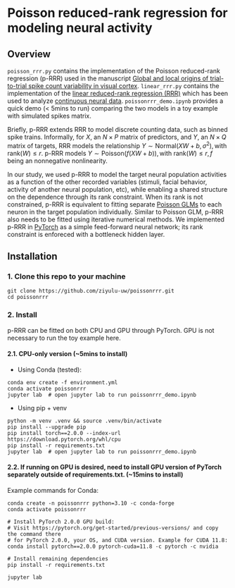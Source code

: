 # Poisson reduced-rank regression for modeling neural activity
## Overview
`poisson_rrr.py` contains the implementation of the Poisson reduced-rank regression (p-RRR) used in the manuscript [Global and local origins of trial-to-trial spike count variability in visual cortex](https://www.biorxiv.org/content/10.1101/2025.08.08.669442v1). `linear_rrr.py` contains the implementation of the [linear reduced-rank regression (RRR)](https://andrewcharlesjones.github.io/journal/reduced-rank-regression.html) which has been used to analyze [continuous neural data](https://www.science.org/doi/10.1126/science.aav7893). `poissonrrr_demo.ipynb` provides a quick demo (< 5mins to run) comparing the two models in a toy example with simulated spikes matrix. 

Briefly, p-RRR extends RRR to model discrete counting data, such as binned spike trains. Informally, for $X$, an $N \times P$ matrix of predictors, and $Y$, an $N \times Q$ matrix of targets, RRR models the relationship $Y \sim \text{Normal}(XW+b, \sigma^2), \text{with } \text{rank}(W)\leq r$. p-RRR models $Y \sim \text{Poisson}(f(XW+b)), \text{with } \text{rank}(W)\leq r, f \text{ being an nonnegative nonlinearity}$.


In our study, we used p-RRR to model the target neural population activities as a function of the other recorded variables (stimuli, facial behavior, activity of another neural population, etc), while enabling a shared structure on the dependence through its rank constraint. When its rank is not constrained, p-RRR is equivalent to fitting separate [Poisson GLMs](https://www.sciencedirect.com/science/article/pii/S0079612306650310) to each neuron in the target population individually. Similar to Poisson GLM, p-RRR also needs to be fitted using iterative numerical methods. We implemented p-RRR in [PyTorch](https://pytorch.org/) as a simple feed-forward neural network; its rank constraint is enforeced with a bottleneck hidden layer. 

## Installation
### 1. Clone this repo to your machine
```
git clone https://github.com/ziyulu-uw/poissonrrr.git
cd poissonrrr
```
### 2. Install
p-RRR can be fitted on both CPU and GPU through PyTorch. GPU is not necessary to run the toy example here.

#### 2.1. CPU-only version (~5mins to install)
- Using Conda (tested):
```
conda env create -f environment.yml
conda activate poissonrrr
jupyter lab  # open jupyter lab to run poissonrrr_demo.ipynb
```
- Using pip + venv
```
python -m venv .venv && source .venv/bin/activate
pip install --upgrade pip
pip install torch==2.0.0 --index-url https://download.pytorch.org/whl/cpu
pip install -r requirements.txt
jupyter lab  # open jupyter lab to run poissonrrr_demo.ipynb
```
#### 2.2. If running on GPU is desired, need to install GPU version of PyTorch separately outside of requirements.txt. (~15mins to install)

Example commands for Conda:
```
conda create -n poissonrrr python=3.10 -c conda-forge
conda activate poissonrrr

# Install PyTorch 2.0.0 GPU build:
# Visit https://pytorch.org/get-started/previous-versions/ and copy the command there
# for PyTorch 2.0.0, your OS, and CUDA version. Example for CUDA 11.8:
conda install pytorch==2.0.0 pytorch-cuda=11.8 -c pytorch -c nvidia

# Install remaining dependencies
pip install -r requirements.txt

jupyter lab
```
